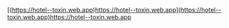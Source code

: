 [(https://hotel--toxin.web.app)https://hotel--toxin.web.app](https://hotel--toxin.web.app)https://hotel--toxin.web.app
